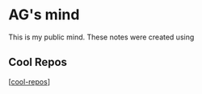 # AG's mind

This is my public mind. These notes were created using 

## Cool Repos

[[cool-repos]]

[//begin]: # "Autogenerated link references for markdown compatibility"
[inbox]: inbox "Inbox"
[foam-tips]: foam-tips "Foam tips"
[todo]: todo "Todo"
[cool-repos]: cool-repos "Cool Repos"
[//end]: # "Autogenerated link references"